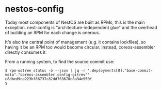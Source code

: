 # nestos-config

Today most components of NestOS are built as RPMs; this
is the main exception.  nest-config is "architecture-independent glue"
and the overhead of building an RPM for each change is onerous.

It's also *the* central point of management (e.g. it contains lockfiles), so having it be
an RPM too would become circular.  Instead, coreos-assembler directly consumes it.


From a running system, to find the source commit use:
```
$ rpm-ostree status -b --json | jq -r '.deployments[0]."base-commit-meta"."coreos-assembler.config-gitrev"'
c8dbed9ce223bf86737c82dd763670c8a34e950f
$
```
